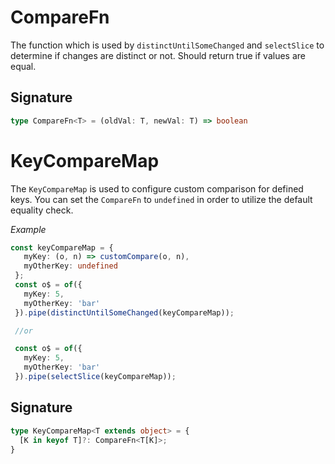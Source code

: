 # CompareFn

The function which is used by `distinctUntilSomeChanged` and `selectSlice` to determine if changes are distinct or
not.
Should return true if values are equal.

## Signature

```TypeScript
type CompareFn<T> = (oldVal: T, newVal: T) => boolean
```

# KeyCompareMap

The `KeyCompareMap` is used to configure custom comparison for defined keys. You can set the `CompareFn` to
`undefined` in order to utilize the default equality check.

_Example_

```TypeScript
const keyCompareMap = {
   myKey: (o, n) => customCompare(o, n),
   myOtherKey: undefined
 };
 const o$ = of({
   myKey: 5,
   myOtherKey: 'bar'
 }).pipe(distinctUntilSomeChanged(keyCompareMap));

 //or

 const o$ = of({
   myKey: 5,
   myOtherKey: 'bar'
 }).pipe(selectSlice(keyCompareMap));
```

## Signature

```TypeScript
type KeyCompareMap<T extends object> = {
  [K in keyof T]?: CompareFn<T[K]>;
}
```
